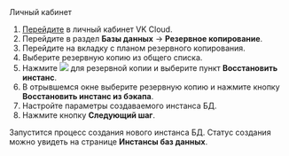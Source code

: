 <tabs>
<tablist>
<tab>Личный кабинет</tab>
</tablist>
<tabpanel>

1. [Перейдите](https://msk.cloud.vk.com/app/) в личный кабинет VK Cloud.
1. Перейдите в раздел **Базы данных** → **Резервное копирование**.
1. Перейдите на вкладку с планом резервного копирования.
1. Выберите резервную копию из общего списка.
1. Нажмите ![ ](/ru/assets/more-icon.svg "inline") для резервной копии и выберите пункт **Восстановить инстанс**.
1. В отрывшемся окне выберите резервную копию и нажмите кнопку **Восстановить инстанс из бэкапа**.
1. Настройте параметры создаваемого инстанса БД.
1. Нажмите кнопку **Следующий шаг**.

Запустится процесс создания нового инстанса БД. Статус создания можно увидеть на странице **Инстансы баз данных**.

</tabpanel>
</tabs>
